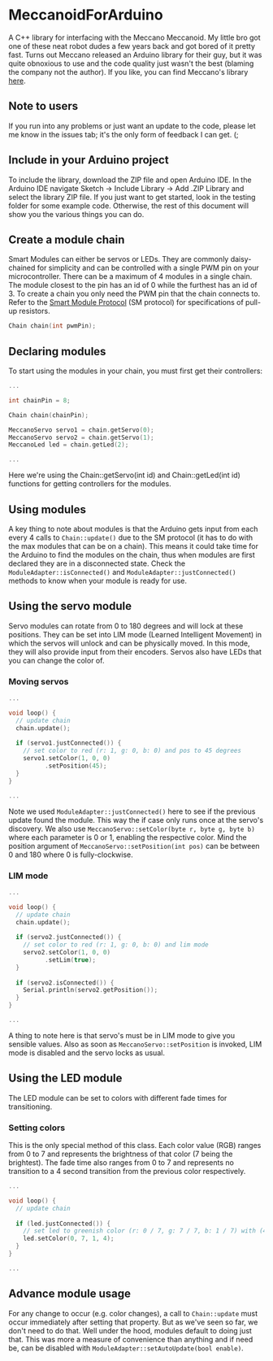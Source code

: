 # MeccanoidForArduino
A C++ library for interfacing with the Meccano Meccanoid. My little bro got one of these neat robot dudes a few years back and got bored of it pretty fast. Turns out Meccano released an Arduino library for their guy, but it was quite obnoxious to use and the code quality just wasn't the best (blaming the company not the author). If you like, you can find Meccano's library [here](http://www.meccano.com/meccanoid-opensource).

## Note to users
If you run into any problems or just want an update to the code, please let me know in the issues tab; it's the only form of feedback I can get. (;

## Include in your Arduino project
To include the library, download the ZIP file and open Arduino IDE. In the Arduino IDE navigate Sketch -> Include Library -> Add .ZIP Library and select the library ZIP file. If you just want to get started, look in the testing folder for some example code. Otherwise, the rest of this document will show you the various things you can do.

## Create a module chain
Smart Modules can either be servos or LEDs. They are commonly daisy-chained for simplicity and can be controlled with a single PWM pin on your microcontroller. There can be a maximum of 4 modules in a single chain. The module closest to the pin has an id of 0 while the furthest has an id of 3. To create a chain you only need the PWM pin that the chain connects to. Refer to the [Smart Module Protocol](http://cdn.meccano.com/open-source/Meccano_SmartModuleProtocols_2015.pdf) (SM protocol) for specifications of pull-up resistors.
```c++
Chain chain(int pwmPin);
```

## Declaring modules
To start using the modules in your chain, you must first get their controllers:
```c++
...

int chainPin = 8;

Chain chain(chainPin);

MeccanoServo servo1 = chain.getServo(0);
MeccanoServo servo2 = chain.getServo(1);
MeccanoLed led = chain.getLed(2);

...
```
Here we're using the Chain::getServo(int id) and Chain::getLed(int id) functions for getting controllers for the modules.

## Using modules
A key thing to note about modules is that the Arduino gets input from each every 4 calls to `Chain::update()` due to the SM protocol (it has to do with the max modules that can be on a chain). This means it could take time for the Arduino to find the modules on the chain, thus when modules are first declared they are in a disconnected state. Check the `ModuleAdapter::isConnected()` and `ModuleAdapter::justConnected()` methods to know when your module is ready for use.

## Using the servo module
Servo modules can rotate from 0 to 180 degrees and will lock at these positions. They can be set into LIM mode (Learned Intelligent Movement) in which the servos will unlock and can be physically moved. In this mode, they will also provide input from their encoders. Servos also have LEDs that you can change the color of.

### Moving servos
```c++
...

void loop() {
  // update chain
  chain.update();
  
  if (servo1.justConnected()) {
    // set color to red (r: 1, g: 0, b: 0) and pos to 45 degrees
    servo1.setColor(1, 0, 0)
          .setPosition(45);
  }
}

...
```
Note we used `ModuleAdapter::justConnected()` here to see if the previous update found the module. This way the if case only runs once at the servo's discovery. We also use `MeccanoServo::setColor(byte r, byte g, byte b)` where each parameter is 0 or 1, enabling the respective color. Mind the position argument of `MeccanoServo::setPosition(int pos)` can be between 0 and 180 where 0 is fully-clockwise.

### LIM mode
```c++
...

void loop() {
  // update chain
  chain.update();
  
  if (servo2.justConnected()) {
    // set color to red (r: 1, g: 0, b: 0) and lim mode
    servo2.setColor(1, 0, 0)
          .setLim(true);
  }
  
  if (servo2.isConnected()) {
    Serial.println(servo2.getPosition());
  }
}

...
```
A thing to note here is that servo's must be in LIM mode to give you sensible values. Also as soon as `MeccanoServo::setPosition` is invoked, LIM mode is disabled and the servo locks as usual.

## Using the LED module
The LED module can be set to colors with different fade times for transitioning. 

### Setting colors
This is the only special method of this class. Each color value (RGB) ranges from 0 to 7 and represents the brightness of that color (7 being the brightest). The fade time also ranges from 0 to 7 and represents no transition to a 4 second transition from the previous color respectively.
```c++
...

void loop() {
  // update chain
  
  if (led.justConnected()) {
    // set led to greenish color (r: 0 / 7, g: 7 / 7, b: 1 / 7) with (4 / 7) fade time
    led.setColor(0, 7, 1, 4);
  }
}

...
```

## Advance module usage
For any change to occur (e.g. color changes), a call to `Chain::update` must occur immediately after setting that property. But as we've seen so far, we don't need to do that. Well under the hood, modules default to doing just that. This was more a measure of convenience than anything and if need be, can be disabled with `ModuleAdapter::setAutoUpdate(bool enable)`. 
